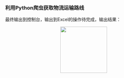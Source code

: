 ### 利用Python爬虫获取物流运输路线
最终输出到控制台，输出到Excel的操作待完成，输出结果：
<div align=center><img width="150" height="150" src="http://img.blog.csdn.net/20161028230559575"/></div>
